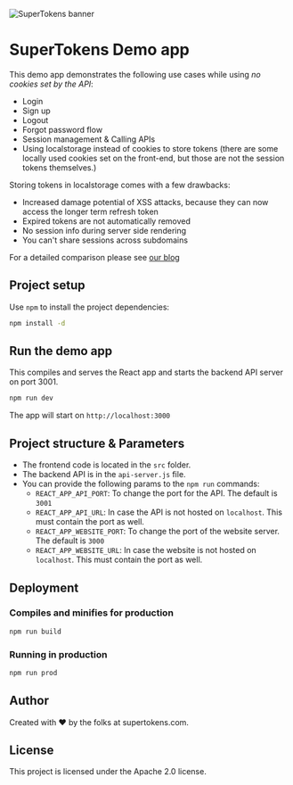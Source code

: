 ![SuperTokens banner](https://raw.githubusercontent.com/supertokens/supertokens-logo/master/images/Artboard%20%E2%80%93%2027%402x.png)

# SuperTokens Demo app

This demo app demonstrates the following use cases while using _no cookies set by the API_:

-   Login
-   Sign up
-   Logout
-   Forgot password flow
-   Session management & Calling APIs
-   Using localstorage instead of cookies to store tokens (there are some locally used cookies set on the front-end, but those are not the session tokens themselves.)

Storing tokens in localstorage comes with a few drawbacks:

-   Increased damage potential of XSS attacks, because they can now access the longer term refresh token
-   Expired tokens are not automatically removed
-   No session info during server side rendering
-   You can't share sessions across subdomains

For a detailed comparison please see [our blog](https://supertokens.com/blog/cookies-vs-localstorage-for-sessions-everything-you-need-to-know)

## Project setup

Use `npm` to install the project dependencies:

```bash
npm install -d
```

## Run the demo app

This compiles and serves the React app and starts the backend API server on port 3001.

```bash
npm run dev
```

The app will start on `http://localhost:3000`

## Project structure & Parameters

-   The frontend code is located in the `src` folder.
-   The backend API is in the `api-server.js` file.
-   You can provide the following params to the `npm run` commands:
    -   `REACT_APP_API_PORT`: To change the port for the API. The default is `3001`
    -   `REACT_APP_API_URL`: In case the API is not hosted on `localhost`. This must contain the port as well.
    -   `REACT_APP_WEBSITE_PORT`: To change the port of the website server. The default is `3000`
    -   `REACT_APP_WEBSITE_URL`: In case the website is not hosted on `localhost`. This must contain the port as well.

## Deployment

### Compiles and minifies for production

```bash
npm run build
```

### Running in production

```bash
npm run prod
```

## Author

Created with :heart: by the folks at supertokens.com.

## License

This project is licensed under the Apache 2.0 license.
